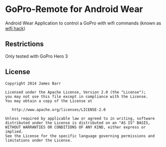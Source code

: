 GoPro-Remote for Android Wear
=========================

Android Wear Application to control a GoPro with wifi commands (known as [wifi hack](https://github.com/KonradIT/goprowifihack))

## Restrictions

Only tested with GoPro Hero 3

## License

    Copyright 2014 James Barr

    Licensed under the Apache License, Version 2.0 (the "License");
    you may not use this file except in compliance with the License.
    You may obtain a copy of the License at

       http://www.apache.org/licenses/LICENSE-2.0

    Unless required by applicable law or agreed to in writing, software
    distributed under the License is distributed on an "AS IS" BASIS,
    WITHOUT WARRANTIES OR CONDITIONS OF ANY KIND, either express or implied.
    See the License for the specific language governing permissions and
    limitations under the License.
